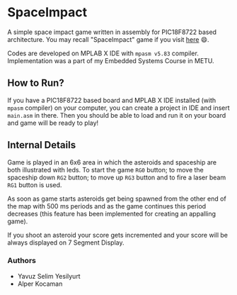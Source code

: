 # SpaceImpact
A simple space impact game written in assembly for PIC18F8722 based architecture. You may recall "SpaceImpact" game if you visit [here](https://en.wikipedia.org/wiki/Space_Impact) :smile:.

Codes are developed on MPLAB X IDE with `mpasm v5.83` compiler. Implementation was a part of my Embedded Systems Course in METU.

## How to Run?
If you have a PIC18F8722 based board and MPLAB X IDE installed (with `mpasm` compiler) on your computer, you can create a project in IDE and insert `main.asm` in there. Then you should be able to load and run it on your board and game will be ready to play!

## Internal Details
Game is played in an 6x6 area in which the asteroids and spaceship are both illustrated with leds. To start the game `RG0` button; to move the spaceship down `RG2` button; to move up `RG3` button and to fire a laser beam `RG1` button is used. 

As soon as game starts asteroids get being spawned from the other end of the map with 500 ms periods and as the game continues this period decreases (this feature has been implemented for creating an appalling game).

If you shoot an asteroid your score gets incremented and your score will be always displayed on 7 Segment Display.

### Authors
* Yavuz Selim Yesilyurt
* Alper Kocaman
